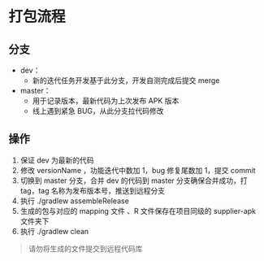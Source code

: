 # 打包流程
## 分支
* dev：
  * 新的迭代任务开发基于此分支，开发自测完成后提交 merge
* master：
  * 用于记录版本，最新代码为上次发布 APK 版本
  * 线上遇到紧急 BUG，从此分支拉代码修改

## 操作
1. 保证 dev 为最新的代码
2. 修改 versionName ，功能迭代中数加 1，bug 修复尾数加 1，提交 commit
3. 切换到 master 分支，合并 dev 的代码到 master 分支确保合并成功，打 tag，tag 名称为发布版本号，推送到远程分支
4. 执行 ./gradlew assembleRelease
5. 生成的包与对应的 mapping 文件 、R 文件保存在项目同级的 supplier-apk 文件夹下
6. 执行 ./gradlew clean

> 请勿将生成的文件提交到远程代码库